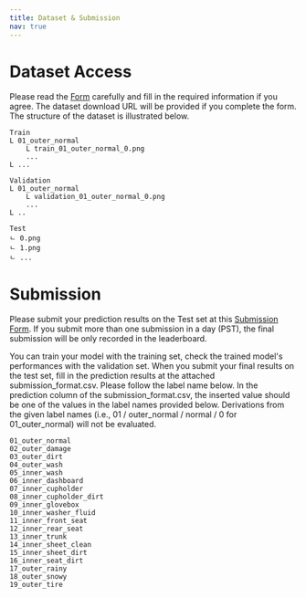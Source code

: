 ```yaml
---
title: Dataset & Submission
nav: true
---
```


# Dataset Access
Please read the [Form](https://forms.gle/DMGPiHZhNHYzCxhP8) carefully and fill in the required information if you agree. The dataset download URL will be provided if you complete the form. The structure of the dataset is illustrated below.

```
Train 
L 01_outer_normal
    L train_01_outer_normal_0.png
    ...
L ...

Validation
L 01_outer_normal
    L validation_01_outer_normal_0.png
    ...
L ..

Test
ㄴ 0.png
ㄴ 1.png
ㄴ ...
```



# Submission
Please submit your prediction results on the Test set at this [Submission Form](https://docs.google.com/forms/d/12tlYs3qAAOGSGypC2itHQhbFtAK9PTyjZvFTZndzq9s/viewform?edit_requested=true). If you submit more than one submission in a day (PST), the final submission will be only recorded in the leaderboard. 

You can train your model with the training set, check the trained model's performances with the validation set. When you submit your final results on the test set, fill in the prediction results at the attached submission_format.csv. Please follow the label name below. In the prediction column of the submission_format.csv, the inserted value should be one of the values in the label names provided below. Derivations from the given label names (i.e., 01 / outer_normal / normal / 0 for 01_outer_normal) will not be evaluated.

```
01_outer_normal
02_outer_damage
03_outer_dirt
04_outer_wash
05_inner_wash
06_inner_dashboard
07_inner_cupholder
08_inner_cupholder_dirt
09_inner_glovebox
10_inner_washer_fluid
11_inner_front_seat
12_inner_rear_seat
13_inner_trunk
14_inner_sheet_clean
15_inner_sheet_dirt
16_inner_seat_dirt
17_outer_rainy
18_outer_snowy
19_outer_tire
```